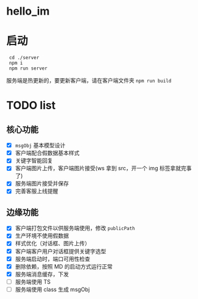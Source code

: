 # hello_im

# 启动

```shell
 cd ./server
 npm i
 npm run server
```

服务端是热更新的，要更新客户端，请在客户端文件夹 `npm run build`

# TODO list

## 核心功能

- [x] `msgObj` 基本模型设计
- [x] 客户端配合假数据基本样式
- [x] 关键字智能回复
- [x] 客户端图片上传，客户端图片接受(ws 拿到 src，开一个 img 标签拿就完事了)
- [x] 服务端图片接受并保存
- [x] 完善客服上线提醒

## 边缘功能

- [x] 客户端打包文件以供服务端使用，修改 `publicPath`
- [x] 生产环境不使用假数据
- [x] 样式优化（对话框、图片上传）
- [x] 客户端客户用户对话框提供关键字选型
- [x] 服务端启动时，端口可用性检查
- [x] 删除依赖，按照 MD 的启动方式运行正常
- [x] 服务端消息缓存，下发
- [ ] 服务端使用 TS
- [ ] 服务端使用 class 生成 msgObj